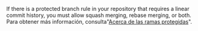 If there is a protected branch rule in your repository that requires a linear commit history, you must allow squash merging, rebase merging, or both. Para obtener más información, consulta"[Acerca de las ramas protegidas](/github/administering-a-repository/about-protected-branches#require-pull-request-reviews-before-merging)".
